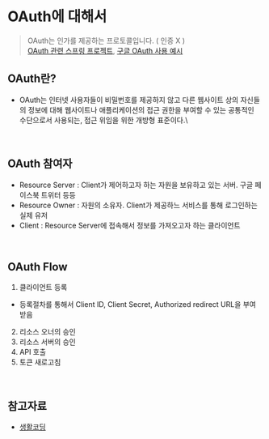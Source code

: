 # OAuth에 대해서

> OAuth는 인가를 제공하는 프로토콜입니다. ( 인증 X )  
> [OAuth 관련 스프링 프로젝트](https://github.com/t0e8r1r4y/NaverAPI), [구글 OAuth 사용 예시](https://github.com/t0e8r1r4y/springframework/tree/main/googleAuth)


## OAuth란?
- OAuth는 인터넷 사용자들이 비밀번호를 제공하지 않고 다른 웹사이트 상의 자신들의 정보에 대해 웹사이트나 애플리케이션의 접근 권한을 부여할 수 있는 공통적인 수단으로서 사용되는, 접근 위임을 위한 개방형 표준이다.\

<br/>

## OAuth 참여자
- Resource Server : Client가 제어하고자 하는 자원을 보유하고 있는 서버. 구글 페이스북 트위터 등등
- Resource Owner : 자원의 소유자. Client가 제공하느 서비스를 통해 로그인하는 실제 유저
- Client : Resource Server에 접속해서 정보를 가져오고자 하는 클라이언트


<br/>

## OAuth Flow
1. 클라이언트 등록
  - 등록절차를 통해서 Client ID, Client Secret, Authorized redirect URL을 부여받음
2. 리소스 오너의 승인
3. 리소스 서버의 승인
4. API 호출
5. 토큰 새로고침


<br/>

## 참고자료
- [생활코딩](https://opentutorials.org/course/3405)
